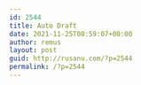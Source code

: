 ```yaml
---
id: 2544
title: Auto Draft
date: 2021-11-25T00:59:07+00:00
author: remus
layout: post
guid: http://rusanu.com/?p=2544
permalink: /?p=2544
---
```

